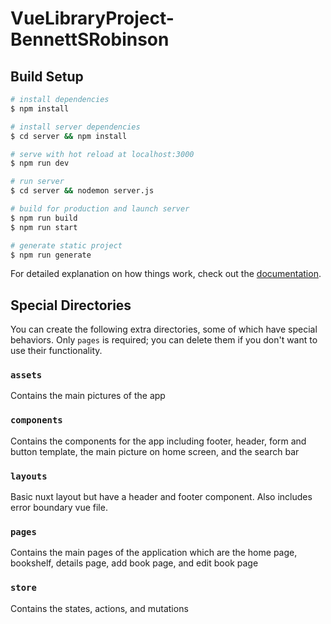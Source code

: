 # VueLibraryProject-BennettSRobinson

## Build Setup

```bash
# install dependencies
$ npm install

# install server dependencies
$ cd server && npm install

# serve with hot reload at localhost:3000
$ npm run dev

# run server
$ cd server && nodemon server.js

# build for production and launch server
$ npm run build
$ npm run start

# generate static project
$ npm run generate

```

For detailed explanation on how things work, check out the [documentation](https://nuxtjs.org).

## Special Directories

You can create the following extra directories, some of which have special behaviors. Only `pages` is required; you can delete them if you don't want to use their functionality.

### `assets`

Contains the main pictures of the app

### `components`

Contains the components for the app including footer, header, form and button template, the main picture
on home screen, and the search bar

### `layouts`

Basic nuxt layout but have a header and footer component. Also includes error boundary vue file.

### `pages`

Contains the main pages of the application which are the home page, bookshelf, details page, add book page, and edit book page

### `store`

Contains the states, actions, and mutations
